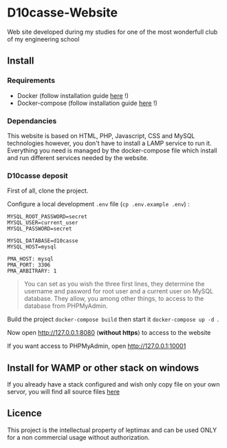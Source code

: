 # D10casse-Website
Web site developed during my studies for one of the most wonderfull club of my engineering school

## Install 

### Requirements

- Docker (follow installation guide [here](https://docs.docker.com/engine/install/) !)
- Docker-compose (follow installation guide [here](https://docs.docker.com/compose/install/) !)

### Dependancies

This website is based on HTML, PHP, Javascript, CSS and MySQL technologies however, you don't have to install a LAMP service to run it. Everything you need is managed by the docker-compose file which install and run different services needed by the website.

### D10casse deposit

First of all, clone the project.

Configure a local development `.env` file (`cp .env.example .env`) :

```
MYSQL_ROOT_PASSWORD=secret
MYSQL_USER=current_user
MYSQL_PASSWORD=secret

MYSQL_DATABASE=d10casse
MYSQL_HOST=mysql

PMA_HOST: mysql
PMA_PORT: 3306
PMA_ARBITRARY: 1
```

> You can set as you wish the three first lines, they determine the username and pasword for root user and a current user on MySQL database. They allow, you among other things, to access to the database from PHPMyAdmin.

Build the project `docker-compose build` then start it `docker-compose up -d `.

Now open http://127.0.0.1:8080 (**without https**) to access to the website

If you want access to PHPMyAdmin, open http://127.0.0.1:10001

## Install for WAMP or other stack on windows

If you already have a stack configured and wish only copy file on your own servor, you will find all source files [here](https://github.com/leptimax/D10casse-Website/tree/source_files_for_windows)

## Licence

This project is the intellectual property of leptimax and can be used ONLY for a non commercial usage without authorization.  
